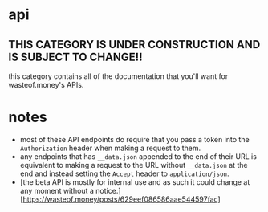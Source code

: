 # api 
THIS CATEGORY IS UNDER CONSTRUCTION AND IS SUBJECT TO CHANGE!!
---
this category contains all of the documentation that you'll want for wasteof.money's APIs.

# notes
- most of these API endpoints do require that you pass a token into the `Authorization` header when making a request to them.
- any endpoints that has `__data.json` appended to the end of their URL is equivalent to making a request to the URL without `__data.json` at the end and instead setting the `Accept` header to `application/json`.
- [the beta API is mostly for internal use and as such it could change at any moment without a notice.][https://wasteof.money/posts/629eef086586aae544597fac]
